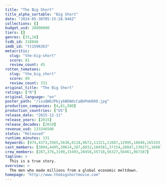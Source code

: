 ```yaml
---
title: "The Big Short"
title_alpha_sortable: "Big Short"
date: "2024-05-30T05:15:28.946Z"
collections: []
budget_usd: 28000000
tiers: []
genres: [35,18]
tsdb_id: 318846
imdb_id: "tt1596363"
metacritic:
  slug: "the-big-short"
  score: 81
  review_count: 45
rotten_tomatoes:
  slug: "the_big_short"
  score: 89
  review_count: 331
original_title: "The Big Short"
ratings: ["R"]
original_language: "en"
poster_path: "/isuQWbJPbjybBEWdcCaBUPmU0XO.jpg"
production_companies: [4,81,508]
production_countries: ["US"]
release_date: "2015-12-11"
release_years: [2015]
release_decades: [2010]
revenue_usd: 133346506
status: "Released"
runtime_minutes: 131
keywords: [974,4373,5565,5636,6118,9672,11321,11687,12995,18040,165193,179867,188072]
cast_members: [3894,4495,30614,287,6832,184581,37154,28847,239271,168877,3141,543261,1213603,141034,1629633,154917,1651994,234352,77948]
crew_members: [287,376,3190,15493,20458,55710,56327,56461,967387]
tagline: >
  This is a true story.
overview: >
  The men who made millions from a global economic meltdown.
homepage: "http://www.thebigshortmovie.com"
---
```

